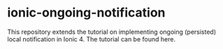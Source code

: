 # ionic-ongoing-notification
This repository extends the tutorial on implementing ongoing (persisted) local notification in Ionic 4. The tutorial can be found here.
